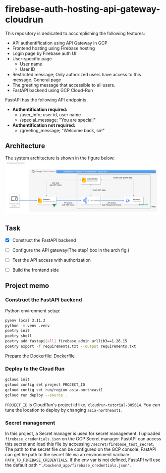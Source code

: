 # firebase-auth-hosting-api-gateway-cloudrun

This repository is dedicated to accomplishing the following features:
- API authentification using API Gateway in GCP
- Frontend hosting using Firebase hosting
- Login page by Firebase auth UI
- User-specific page
  - User name
  - User ID
- Restricted message; Only authorized users have access to this message.
General page
- The greeting message that accessible to all users.
- FastAPI backend using GCP Cloud-Run

FastAPI has the following API endpoints:
- **Authentification required:**
  - /user_info; user id, user name
  - /special_message; "You are special!"
- **Authentification not required:**
  - /greeting_message; "Welcome back, sir!"



## Architecture
The system architecture is shown in the figure below:
![fig](docs/arch_design.drawio.png)

## Task
- [x] Construct the FastAPI backend
- [ ] Configure the API gateway(The step1 box in the arch fig.)
- [ ] Test the API access with authorization
- [ ] Build the frontend side


## Project memo
### Construct the FastAPI backend
Python environment setup:
```bash
pyenv local 3.11.3
python -m venv .venv
poetry init
poetry shell
poetry add fastapi[all] firebase_admin urllib3==1.26.15
poetry export -f requirements.txt --output requirements.txt
```

Prepare the Dockerfile: [Dockerfile](./Dockerfile)

### Deploy to the Cloud Run
```bash
gcloud init
gcloud config set project PROJECT_ID
gcloud config set run/region asia-northeast1
gcloud run deploy --source .
```

`PROJECT_ID` is CloudRun's project id like; `cloudrun-tutorial-385614`.
You can tune the location to deploy by changing `asia-northeast1`.


### Secret management
In this project, a Secret manager is used for secret management.
I uploaded `firebase_credentials.json` on the GCP Secret manager. FastAPI can access this secret and load this file by accessing `/secret/firebase_test_secret`.
The path to the secret file can be configured on the GCP console.
FastAPI can get he path to the secret file via an environment varibale `PATH_TO_FIREBASE_CREDENTIALS`. If the env var is not defined, FastAPI will use the default path `"./backend_app/firebase_credentials.json"`.
